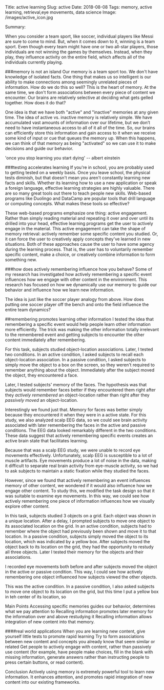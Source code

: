 Title: active learning
Slug: active
Date: 2018-08-08
Tags: memory, active learning, retrieval,eye movements, data science
Image: /images/active_icon.jpg

Summary:

When you consider a team sport, like soccer, individual players like Messi are sure to come to mind. But, when it comes down to it, winning is a team sport. Even though every team might have one or two all-star players, those individuals are not winning the games by themselves. Instead, when they play, they influence activity on the entire field, which affects all of the individuals currently playing.

###memory is not an island
Our memory is a team sport too. We don't have knowledge of isolated facts. One thing that makes us so intelligent is our ability to make connections among seemingly unrelated pieces of information. How do we do this so well? This is the heart of memory. At the same time, we don't form associations between every piece of content we encounter. Our brains are relatively selective at deciding what gets gelled together. How does it do that?

One idea is that we have both "active" and "inactive" memories at any given time. The idea of active vs. inactive memory is relatively simple. We have accumulated vast amounts of information over our lifetime, but we don’t need to have instantaneous access to all of it all of the time. So, our brains can efficiently store this information and gain access to it when we receive some kind of input or cue that queues the memory up. When this happens, we can think of that memory as being "activated" so we can use it to make decisions and guide our behavior.

'once you stop learning you start dying'
-- albert einstein

###testing accelerates learning
If you're in school, you are probably used to getting tested on a weekly basis. Once you leave school, the physical tests diminish, but that doesn't mean you aren't constantly learning new facts and skills. Whether its learning how to use a new application or speak a foreign language, effective learning strategies are highly valuable. There are so many great tools out there to teach people new skills. Web-based programs like Duolingo and DataCamp are popular tools that drill language or computing concepts. What makes these tools so effective?

These web-based programs emphasize one thing: active engagement. Rather than simply reading material and repeating it over and over until its drilled into your head, effective learning programs get the user to actively engage in the material. This active engagement can take the shape of memory retrieval: actively remember some specific content you studied. Or, it can force the user to creatively apply concepts they've learned in new situations. Both of these approaches cause the user to have some agency during the learning process. That is, the user has to voluntarily remember specific content, make a choice, or creatively combine information to form something new.

###how does actively remembering influence how you behave?
Some of my research has investigated how actively remembering a specific event influences how we engage with other content in the environment. This research has focused on how we dynamically use our memory to guide our behavior and influence how we learn new information.

The idea is just like the soccer player analogy from above. How does putting one soccer player off the bench and onto the field influence the entire team dynamics?

##remembering promotes learning other information
I tested the idea that remembering a specific event would help people learn other information more efficiently. The trick was making the other information totally irrelevant to the remembered event and getting subjects to encounter the other content immediately after remembering.

For this task, subjects studied object-location associations. Later, I tested two conditions. In an active condition, I asked subjects to recall each object-location association. In a passive condition, I asked subjects to simply move the object to a box on the screen, so they weren't required to remember anything about the object. Immediately after the subject moved the object, they encountered a face.

Later, I tested subjects' memory of the faces. The hypothesis was that subjects would remember faces better if they encountered them right after they *actively remembered* an object-location rather than right after they *passively moved* an object-location.

Interestingly we found just that. Memory for faces was better simply because they encountered it when they were in a active state. For this study, we also analyzed scalp EEG data, so we could see brain activity associated with later remembering the faces in the active and passive conditions. The EEG data looked remarkably different in the two conditions. These data suggest that actively remembering specific events creates an active brain state that facilitates learning.

Because that was a scalp EEG study, we were unable to record eye movements effectively. Unfortunately, scalp EEG is susceptible to a lot of muscle artifacts. Eye movements produce a lot of noise in the data, making it difficult to separate real brain activity from eye-muscle activity, so we had to ask subjects to maintain a static fixation while they studied the faces.

However, since we found that actively remembering an event influences memory of other content, we wondered if it would also influence how we engage other content. To study this, we modified the task design so that it was suitable to examine eye movements. In this way, we could see how actively remembering one piece of information influences how we visually explore other content.

In this task, subjects studied 3 objects on a grid. Each object was shown in a unique location. After a delay, I prompted subjects to move one object to its associated location on the grid. In an active condition, subjects had to remember where the object had previously been shown and move it to that location. In a passive condition, subjects simply moved the object to its location, which was indicated by a yellow box. After subjects moved the object back to its location on the grid, they had the opportunity to restudy all three objects. Later I tested their memory for the objects and their associations.

I recorded eye movements both before and after subjects moved the object in the active or passive condition. This way, I could see how actively remembering one object influenced how subjects viewed the other objects.


This was the active condition. In a passive condition, I also asked subjects to move one object to its location on the grid, but this time I put a yellow box in teh center of its location, so



Main Points
Accessing specific memories guides our behavior, determines what we pay attention to
Recalling information promotes later memory for the information over and above restudying it
Recalling information allows integration of new content into that memory.


####real world applications
When you are learning new content, give yourself little tests to promote rapid learning
Try to form associations between new content and concepts you already know that seem similar or related
Get people to actively engage with content, rather than passively use content (for example, have people make choices, fill in the blank with missing information, generate answers rather than instructing people to press certain buttons, or read content).

Conclusion
Actively using memory is extremely powerful tool to learn new information. It enhances attention, and promotes rapid integration of new content into our existing frameworks.
